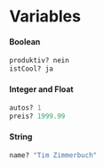 # Variables
#### Boolean
```python
produktiv? nein
istCool? ja
```

#### Integer and Float
```python
autos? 1
preis? 1999.99
```

#### String
```python
name? "Tim Zimmerbuch"
```

